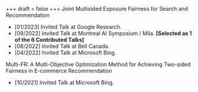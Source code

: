 +++
draft = false
+++
Joint Multisided Exposure Fairness for Search and Recommendation
- [01/2023] Invited Talk at Google Research.
- [09/2022] Invited Talk at Montreal AI Symposium / Mila. **[Selected as 1 of the 6 Contributed Talks]**
- [08/2022] Invited Talk at Bell Canada.
- [04/2022] Invited Talk at Microsoft Bing.

Multi-FR: A Multi-Objective Optimization Method for Achieving Two-sided Fairness in E-commerce Recommendation
- [10/2021] Invited Talk at Microsoft Bing.
